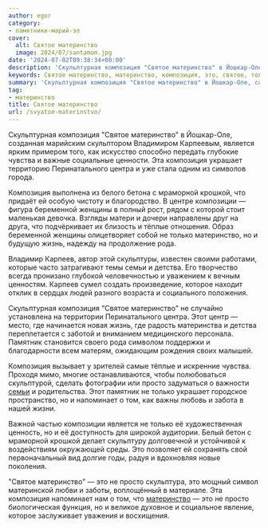 ```yaml
---
author: egor
category:
- памятники-марий-эл
cover:
  alt: Святое материнство
  image: 2024/07/santamom.jpg
date: '2024-07-02T09:38:34+00:00'
description: 'Скульптурная композиция "Святое материнство" в Йошкар-Оле, созданная марийским скульптором Владимиром Карпеевым, является ярким примером того, как...'
keywords: Святое материнство, материнство, композиция, это, святое, только, просто, скульптурная, является, чувства, эта, украшает, перинатального, центра, мраморной, крошкой
summary: 'Скульптурная композиция "Святое материнство" в Йошкар-Оле, созданная марийским скульптором Владимиром Карпеевым, является ярким примером того, как...'
tag:
- материнство
title: Святое материнство
url: /svyatoe-materinstvo/
---
```


Скульптурная композиция "Святое материнство" в Йошкар-Оле, созданная марийским скульптором Владимиром Карпеевым, является ярким примером того, как искусство способно передать глубокие чувства и важные социальные ценности. Эта композиция украшает территорию Перинатального центра и уже стала одним из символов города.

Композиция выполнена из белого бетона с мраморной крошкой, что придаёт ей особую чистоту и благородство. В центре композиции — фигура беременной женщины в полный рост, рядом с которой стоит маленькая девочка. Взгляды матери и дочери направлены друг на друга, что подчёркивает их близость и тёплые отношения. Образ беременной женщины олицетворяет собой не только материнство, но и будущую жизнь, надежду на продолжение рода.

Владимир Карпеев, автор этой скульптуры, известен своими работами, которые часто затрагивают темы семьи и детства. Его творчество всегда пронизано глубокой человечностью и уважением к вечным ценностям. Карпеев сумел создать произведение, которое находит отклик в сердцах людей разного возраста и социального положения.

Скульптурная композиция "Святое материнство" не случайно установлена на территории Перинатального центра. Этот центр — место, где начинается новая жизнь, где радость материнства и детства переплетается с заботой и вниманием медицинского персонала. Памятник становится своего рода символом поддержки и благодарности всем матерям, ожидающим рождения своих малышей.

Композиция вызывает у зрителей самые тёплые и искренние чувства. Проходя мимо, многие останавливаются, чтобы полюбоваться скульптурой, сделать фотографии или просто задуматься о важности [семьи](/mnogodetnye-semi-marij-el-priglashayut-na-fotokonkurs/) и родительства. Этот памятник не только украшает городское пространство, но и напоминает о том, как важны любовь и забота в нашей жизни.

Важной частью композиции является не только её художественная ценность, но и её доступность для широкой аудитории. Белый бетон с мраморной крошкой делает скульптуру долговечной и устойчивой к воздействиям окружающей среды. Это позволяет ей сохранять свой первоначальный вид долгие годы, радуя и вдохновляя новые поколения.

"Святое материнство" — это не просто скульптура, это мощный символ материнской любви и заботы, воплощённый в материале. Эта композиция напоминает нам о том, что [материнство](/den-beremennyh-v-joshkar-ole/) — это не просто биологическая функция, но и великое духовное и социальное явление, которое заслуживает уважения и восхищения.